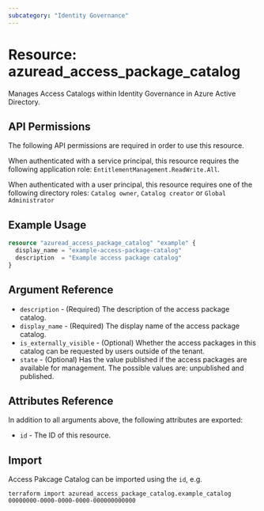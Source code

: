 ```yaml
---
subcategory: "Identity Governance"
---
```


# Resource: azuread_access_package_catalog
Manages Access Catalogs within Identity Governance in Azure Active Directory.

## API Permissions
The following API permissions are required in order to use this resource.

When authenticated with a service principal, this resource requires the following application role: `EntitlementManagement.ReadWrite.All`.

When authenticated with a user principal, this resource requires one of the following directory roles: `Catalog owner`, `Catalog creator` or `Global Administrator`


## Example Usage
```terraform
resource "azuread_access_package_catalog" "example" {
  display_name = "example-access-package-catalog"
  description  = "Example access package catalog"
}
```
## Argument Reference

* `description` - (Required) The description of the access package catalog.
* `display_name` - (Required) The display name of the access package catalog.
* `is_externally_visible` - (Optional) Whether the access packages in this catalog can be requested by users outside of the tenant.
* `state` - (Optional) Has the value published if the access packages are available for management. The possible values are: unpublished and published.

## Attributes Reference

In addition to all arguments above, the following attributes are exported:

* `id` - The ID of this resource.

## Import

Access Pakcage Catalog can be imported using the `id`, e.g.

```
terraform import azuread_access_package_catalog.example_catalog 00000000-0000-0000-0000-000000000000
```


